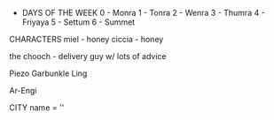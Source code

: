* DAYS OF THE WEEK
0 - Monra
1 - Tonra
2 - Wenra
3 - Thumra
4 - Friyaya
5 - Settum
6 - Summet

CHARACTERS
miel - honey
ciccia - honey

the chooch - delivery guy w/ lots of advice

Piezo
Garbunkle
Ling

Ar-Engi

CITY
name = ''
